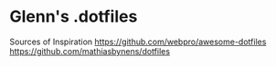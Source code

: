# Glenn's .dotfiles

Sources of Inspiration
https://github.com/webpro/awesome-dotfiles
https://github.com/mathiasbynens/dotfiles
